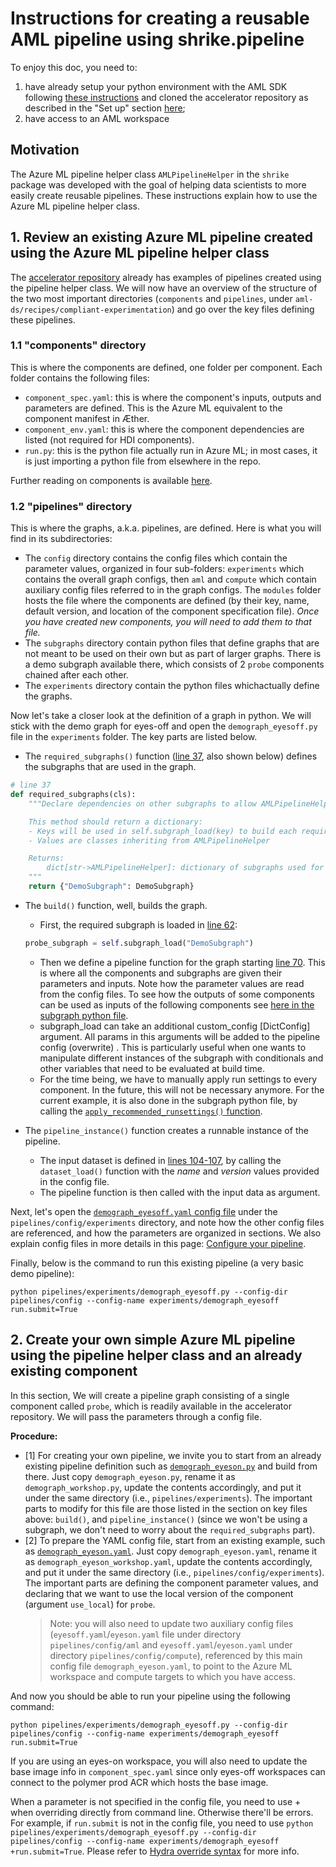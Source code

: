 # Instructions for creating a reusable AML pipeline using shrike.pipeline


To enjoy this doc, you need to:

1. have already setup your python environment with the AML SDK following [these instructions](https://aka.ms/aml/pythonenvsetup) and cloned the accelerator repository as described in the "Set up" section [here](https://dev.azure.com/msdata/Vienna/_wiki/wikis/aml-1p-onboarding/20452/Run-your-first-AML-experiments?anchor=set-up);
2. have access to an AML workspace

## Motivation
The Azure ML pipeline helper class `AMLPipelineHelper` in the `shrike` package was developed with the goal of helping data scientists to more easily create reusable pipelines. These instructions explain how to use the Azure ML pipeline helper class.

## 1. Review an existing  Azure ML pipeline created using the Azure ML pipeline helper class
The [accelerator repository](https://dev.azure.com/msdata/Vienna/_git/aml-ds?path=%2Frecipes%2Fcompliant-experimentation&version=GBmain&_a=contents) already has examples of pipelines created using the pipeline helper class. We will now have an overview of the structure of the two most important directories (`components` and `pipelines`, under `aml-ds/recipes/compliant-experimentation`) and go over the key files defining these pipelines.

### 1.1 "components" directory
This is where the components are defined, one folder per component. Each folder contains the following files:

- `component_spec.yaml`: this is where the component's inputs, outputs and parameters are defined. This is the Azure ML equivalent to the component manifest in &AElig;ther. 
- `component_env.yaml`: this is where the component dependencies are listed (not required for HDI components).
- `run.py`: this is the python file actually run in Azure ML; in most cases, it is just importing a python file from elsewhere in the repo.

Further reading on components is available [here](https://aka.ms/aml/creatingnewmodules).

### 1.2 "pipelines" directory

This is where the graphs, a.k.a. pipelines, are defined. Here is what you will find in its subdirectories:

- The `config` directory contains the config files which contain the parameter values, organized in four sub-folders: `experiments` which contains the overall graph configs, then `aml` and `compute` which contain auxiliary config files referred to in the graph configs. The `modules` folder hosts the file where the components are defined (by their key, name, default version, and location of the component specification file). _Once you have created new components, you will need to add them to that file._
- The `subgraphs` directory contain python files that define graphs that are not meant to be used on their own but as part of larger graphs. There is a demo subgraph available there, which consists of 2 `probe` components chained after each other.
- The `experiments` directory contain the python files whichactually define the graphs.

Now let's take a closer look at the definition of a graph in python. We will stick with the demo graph for eyes-off and open the `demograph_eyesoff.py` file in the `experiments` folder. The key parts are listed below.
- The `required_subgraphs()` function ([line 37](https://dev.azure.com/msdata/Vienna/_git/aml-ds?path=%2Frecipes%2Fcompliant-experimentation%2Fpipelines%2Fexperiments%2Fdemograph_eyesoff.py&version=GBmain&line=37&lineEnd=47&lineStartColumn=5&lineEndColumn=46&lineStyle=plain&_a=contents), also shown below) defines the subgraphs that are used in the graph.

```python
# line 37
def required_subgraphs(cls):
    """Declare dependencies on other subgraphs to allow AMLPipelineHelper to build them for you.

    This method should return a dictionary:
    - Keys will be used in self.subgraph_load(key) to build each required subgraph.
    - Values are classes inheriting from AMLPipelineHelper

    Returns:
        dict[str->AMLPipelineHelper]: dictionary of subgraphs used for building this one.
    """
    return {"DemoSubgraph": DemoSubgraph}
```

- The `build()` function, well,  builds the graph.

    - First, the required subgraph is loaded in [line 62](https://dev.azure.com/msdata/Vienna/_git/aml-ds?path=%2Frecipes%2Fcompliant-experimentation%2Fpipelines%2Fexperiments%2Fdemograph_eyesoff.py&version=GBmain&line=62&lineEnd=62&lineStartColumn=9&lineEndColumn=60&lineStyle=plain&_a=contents): 
    ```python
    probe_subgraph = self.subgraph_load("DemoSubgraph")
    ```
    - Then we define a pipeline function for the graph starting [line 70](https://dev.azure.com/msdata/Vienna/_git/aml-ds?path=%2Frecipes%2Fcompliant-experimentation%2Fpipelines%2Fexperiments%2Fdemograph_eyesoff.py&version=GBmain&line=70&lineEnd=70&lineStartColumn=9&lineEndColumn=50&lineStyle=plain&_a=contents). This is where all the components and subgraphs are given their parameters and inputs. Note how the parameter values are read from the config files. To see how the outputs of some components can be used as inputs of the following components see [here in the subgraph python file](https://dev.azure.com/msdata/Vienna/_git/aml-ds?path=%2Frecipes%2Fcompliant-experimentation%2Fpipelines%2Fsubgraphs%2Fdemosubgraph.py&version=GBmain&line=79&lineEnd=128&lineStartColumn=9&lineEndColumn=80&lineStyle=plain&_a=contents).
    - subgraph_load can take an additional custom_config [DictConfig] argument. All params in this arguments will be added to the pipeline config (overwrite) . This is particularly useful when one wants to manipulate different instances of the subgraph with conditionals and other variables that need to be evaluated at build time. 
    - For the time being, we have to manually apply run settings to every component. In the future, this will not be necessary anymore. For the current example, it is also done in the subgraph python file, by calling the [`apply_recommended_runsettings()` function](https://dev.azure.com/msdata/Vienna/_git/aml-ds?path=%2Frecipes%2Fcompliant-experimentation%2Fpipelines%2Fsubgraphs%2Fdemosubgraph.py&version=GBmain&line=110&lineEnd=112&lineStartColumn=13&lineEndColumn=14&lineStyle=plain&_a=contents).

- The `pipeline_instance()` function creates a runnable instance of the pipeline.

    - The input dataset is defined in [lines 104-107](https://dev.azure.com/msdata/Vienna/_git/aml-ds?path=%2Frecipes%2Fcompliant-experimentation%2Fpipelines%2Fexperiments%2Fdemograph_eyesoff.py&version=GBmain&line=104&lineEnd=107&lineStartColumn=9&lineEndColumn=10&lineStyle=plain&_a=contents), by calling the `dataset_load()` function with the _name_ and _version_ values provided in the config file.
    - The pipeline function is then called with the input data as argument.

Next, let's open the [`demograph_eyesoff.yaml` config file](https://dev.azure.com/msdata/Vienna/_git/aml-ds?path=%2Frecipes%2Fcompliant-experimentation%2Fpipelines%2Fconfig%2Fexperiments%2Fdemograph_eyesoff.yaml&version=GBmain&_a=contents) under the `pipelines/config/experiments` directory, and note how the other config files are referenced, and how the parameters are organized in sections. We also explain config files in more details in this page: [Configure your pipeline](https://aka.ms/aml/configpipeline).

Finally, below is the command to run this existing pipeline (a very basic demo pipeline):

`python pipelines/experiments/demograph_eyesoff.py --config-dir pipelines/config --config-name experiments/demograph_eyesoff run.submit=True`

## 2. Create your own simple Azure ML pipeline using the pipeline helper class and an already existing component

In this section, We will create a pipeline graph consisting of a single component called `probe`, which is readily available in the accelerator repository. We will pass the parameters through a config file.

**Procedure:**

- [1] For creating your own pipeline, we invite you to start from an already existing pipeline definition such as [`demograph_eyeson.py`](https://dev.azure.com/msdata/Vienna/_git/aml-ds?path=%2Frecipes%2Fcompliant-experimentation%2Fpipelines%2Fexperiments%2Fdemograph_eyeson.py&version=GBmain&_a=contents) and build from there. Just copy `demograph_eyeson.py`, rename it as `demograph_workshop.py`, update the contents accordingly, and put it under the same directory (i.e., `pipelines/experiments`).
The important parts to modify for this file are those listed in the section on key files above: `build()`, and `pipeline_instance()` (since we won't be using a subgraph, we don't need to worry about the `required_subgraphs` part).
- [2] To prepare the YAML config file, start from an existing example, such as [`demograph_eyeson.yaml`](https://dev.azure.com/msdata/Vienna/_git/aml-ds?path=%2Frecipes%2Fcompliant-experimentation%2Fpipelines%2Fconfig%2Fexperiments%2Fdemograph_eyeson.yaml&version=GBmain&_a=contents). Just copy `demograph_eyeson.yaml`, rename it as `demograph_eyeson_workshop.yaml`, update the contents accordingly, and put it under the same directory (i.e., `pipelines/config/experiments`). 
The important parts are defining the component parameter values, and declaring that we want to use the local version of the component (argument `use_local`) for `probe`. 
    > Note: you will also need to update two auxiliary config files (`eyesoff.yaml`/`eyeson.yaml` file under directory `pipelines/config/aml` and `eyesoff.yaml`/`eyeson.yaml` under directory `pipelines/config/compute`), referenced by this main config file `demograph_eyeson.yaml`, to point to the Azure ML workspace and compute targets to which you have access.

And now you should be able to run your pipeline using the following command:

`python pipelines/experiments/demograph_eyesoff.py --config-dir pipelines/config --config-name experiments/demograph_eyesoff run.submit=True`

If you are using an eyes-on workspace, you will also need to update the base image info in `component_spec.yaml` since only eyes-off workspaces can connect to the polymer prod ACR which hosts the base image.

When a parameter is not specified in the config file, you need to use + when overriding directly from command line. Otherwise there'll be errors. For example, if `run.submit` is not in the config file, you need to use
`python pipelines/experiments/demograph_eyesoff.py --config-dir pipelines/config --config-name experiments/demograph_eyesoff +run.submit=True`. 
Please refer to [Hydra override syntax](https://hydra.cc/docs/next/advanced/override_grammar/basic/) for more info.
